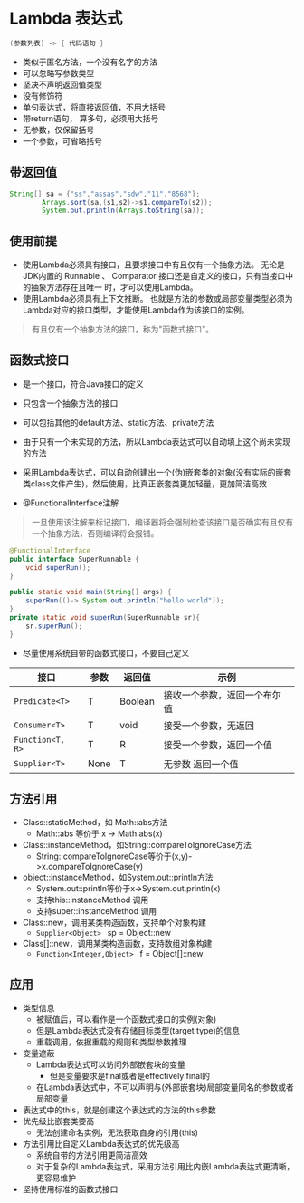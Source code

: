 # Lambda 表达式

```java
(参数列表) ‐> { 代码语句 }
```

- 类似于匿名方法，一个没有名字的方法
- 可以忽略写参数类型
- 坚决不声明返回值类型
- 没有修饰符
- 单句表达式，将直接返回值，不用大括号
- 带return语句， 算多句，必须用大括号
- 无参数，仅保留括号
- 一个参数，可省略括号

## 带返回值

```java
String[] sa = {"ss","assas","sdw","11","8568"};
        Arrays.sort(sa,(s1,s2)->s1.compareTo(s2));
        System.out.println(Arrays.toString(sa));
```

## 使用前提

- 使用Lambda必须具有接口，且要求接口中有且仅有一个抽象方法。 无论是JDK内置的 Runnable 、 Comparator 接口还是自定义的接口，只有当接口中的抽象方法存在且唯一 时，才可以使用Lambda。
- 使用Lambda必须具有上下文推断。 也就是方法的参数或局部变量类型必须为Lambda对应的接口类型，才能使用Lambda作为该接口的实例。

> 有且仅有一个抽象方法的接口，称为"函数式接口"。

## 函数式接口

- 是一个接口，符合Java接口的定义
- 只包含一个抽象方法的接口
- 可以包括其他的default方法、static方法、private方法
- 由于只有一个未实现的方法，所以Lambda表达式可以自动填上这个尚未实现的方法
- 采用Lambda表达式，可以自动创建出一个(伪)嵌套类的对象(没有实际的嵌套类class文件产生)，然后使用，比真正嵌套类更加轻量，更加简洁高效

- @FunctionalInterface注解

> 一旦使用该注解来标记接口，编译器将会强制检查该接口是否确实有且仅有一个抽象方法，否则编译将会报错。


```java
@FunctionalInterface
public interface SuperRunnable {
    void superRun();
}
```

```java
public static void main(String[] args) {
    superRun(()-> System.out.println("hello world"));
}
private static void superRun(SuperRunnable sr){
    sr.superRun();
}
```

- 尽量使用系统自带的函数式接口，不要自己定义

接口               | 参数   | 返回值     | 示例
---------------- | ---- | ------- | --------------
`Predicate<T>`   | T    | Boolean | 接收一个参数，返回一个布尔值
`Consumer<T>`    | T    | void    | 接受一个参数，无返回
`Function<T, R>` | T    | R       | 接受一个参数，返回一个值
`Supplier<T>`    | None | T       | 无参数 返回一个值

## 方法引用

- Class::staticMethod，如 Math::abs方法
  - Math::abs 等价于 x -> Math.abs(x)
- Class::instanceMethod，如String::compareToIgnoreCase方法
  - String::compareToIgnoreCase等价于(x,y)->x.compareToIgnoreCase(y)
- object::instanceMethod，如System.out::println方法
  - System.out::println等价于x->System.out.println(x)
  - 支持this::instanceMethod 调用
  - 支持super::instanceMethod 调用
- Class::new，调用某类构造函数，支持单个对象构建
  - `Supplier<Object> ` sp = Object::new
- Class[]::new，调用某类构造函数，支持数组对象构建
  - `Function<Integer,Object> ` f = Object[]::new

## 应用

- 类型信息
  - 被赋值后，可以看作是一个函数式接口的实例(对象)
  - 但是Lambda表达式没有存储目标类型(target type)的信息
  - 重载调用，依据重载的规则和类型参数推理
- 变量遮蔽
  - Lambda表达式可以访问外部嵌套块的变量
    - 但是变量要求是final或者是effectively final的
  - 在Lambda表达式中，不可以声明与(外部嵌套块)局部变量同名的参数或者局部变量
- 表达式中的this，就是创建这个表达式的方法的this参数
- 优先级比嵌套类要高
  - 无法创建命名实例，无法获取自身的引用(this)
- 方法引用比自定义Lambda表达式的优先级高
  - 系统自带的方法引用更简洁高效
  - 对于复杂的Lambda表达式，采用方法引用比内嵌Lambda表达式更清晰，更容易维护
- 坚持使用标准的函数式接口